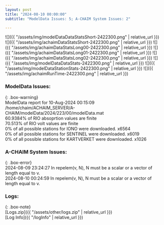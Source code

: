 ```yaml
---
layout: post
title: "2024-08-10 00:00:00"
subtitle: "ModelData Issues: 5; A-CHAIM System Issues: 2"

---
```


![]({{ "/assets/img/modelDataDataStatsShort-2422300.png" | relative_url }})
![]({{ "/assets/img/achaimDataStatsShort-2422300.png" | relative_url }})
![]({{ "/assets/img/achaimDataStatsLong00-2422300.png" | relative_url }})
![]({{ "/assets/img/achaimDataStatsLong01-2422300.png" | relative_url }})
![]({{ "/assets/img/achaimDataStatsLong02-2422300.png" | relative_url }})
![]({{ "/assets/img/modelDataDataStats-2422300.png" | relative_url }})
![]({{ "/assets/img/modelDataStationStats-2422300.png" | relative_url }})
![]({{ "/assets/img/achaimRunTime-2422300.png" | relative_url }})


### ModelData Issues:  
  
{: .box-warning}  
 ModelData report for 10-Aug-2024 00:15:09   
 /home/chaim/ACHAIM_SERVER/A-CHAIM/modelData/2024/223/00/modelData.mat   
 60.9384% of RIO absoprtion values are finite   
 70.513% of RIO volt values are finite   
 0% of all possible stations for IONO were downloaded. x6564   
 0% of all possible stations for SENTINEL were downloaded. x6019   
 0% of all possible stations for KARTVERKET were downloaded. x1026   
  
### A-CHAIM System Issues:  
  
{: .box-error}  
2024-08-09 23:24:27 In repelem(v, N), N must be a scalar or a vector of length equal to v.  
2024-08-10 00:24:59 In repelem(v, N), N must be a scalar or a vector of length equal to v.  

### Logs:  
  
{: .box-note}  
[Logs.zip]({{ "/assets/other/logs.zip" | relative_url }})  
[Log Info]({{ "/logInfo" | relative_url }})  

